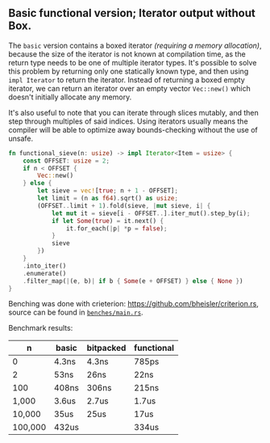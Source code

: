 
## Basic functional version; Iterator output without Box.

The `basic` version contains a boxed iterator *(requiring a memory allocation)*, because the size of the iterator is not known at compilation time, as the return type needs to be one of multiple iterator types. It's possible to solve this problem by returning only one statically known type, and then using `impl Iterator` to return the iterator. Instead of returning a boxed empty iterator, we can return an iterator over an empty vector `Vec::new()` which doesn't initially allocate any memory.

It's also useful to note that you can iterate through slices mutably, and then step through multiples of said indices. Using iterators usually means the compiler will be able to optimize away bounds-checking without the use of unsafe.

```rust
fn functional_sieve(n: usize) -> impl Iterator<Item = usize> {
    const OFFSET: usize = 2;
    if n < OFFSET {
        Vec::new()
    } else {
        let sieve = vec![true; n + 1 - OFFSET];
        let limit = (n as f64).sqrt() as usize;
        (OFFSET..limit + 1).fold(sieve, |mut sieve, i| {
            let mut it = sieve[i - OFFSET..].iter_mut().step_by(i);
            if let Some(true) = it.next() {
                it.for_each(|p| *p = false);
            }
            sieve
        })
    }
    .into_iter()
    .enumerate()
    .filter_map(|(e, b)| if b { Some(e + OFFSET) } else { None })
}
```

Benching was done with crieterion:
https://github.com/bheisler/criterion.rs, source can be found in
[`benches/main.rs`](benchs/main.rs).

Benchmark results:

| n       | basic | bitpacked | functional |
|---------|-------|-----------|------------|
| 0       | 4.3ns | 4.3ns     | 785ps      |
| 2       | 53ns  | 26ns      | 22ns       |
| 100     | 408ns | 306ns     | 215ns      |
| 1,000   | 3.6us | 2.7us     | 1.7us      |
| 10,000  | 35us  | 25us      | 17us       |
| 100,000 | 432us |           | 334us      |
